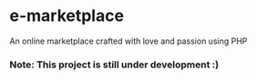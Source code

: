 # e-marketplace
An online marketplace crafted with love and passion using PHP
### Note: This project is still under development :)
